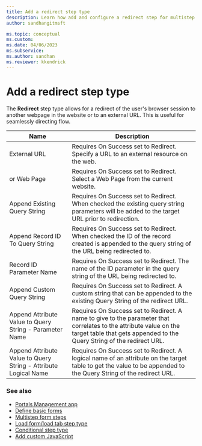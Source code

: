 ```yaml
---
title: Add a redirect step type
description: Learn how add and configure a redirect step for multistep forms in Power Pages.
author: sandhangitmsft

ms.topic: conceptual
ms.custom: 
ms.date: 04/06/2023
ms.subservice: 
ms.author: sandhan
ms.reviewer: kkendrick
---
```


# Add a redirect step type

The **Redirect** step type allows for a redirect of the user's browser session to another webpage in the website or to an external URL. This is useful for seamlessly directing flow.

| Name                                                            | Description                                                                                                                                                                                  |
|-----------------------------------------------------------------|----------------------------------------------------------------------------------------------------------------------------------------------------------------------------------------------|
| External URL                                                    | Requires On Success set to Redirect. Specify a URL to an external resource on the web.                                                                                                       |
| or Web Page                                                     | Requires On Success set to Redirect. Select a Web Page from the current website.                                                                                                             |
| Append Existing Query String                                    | Requires On Success set to Redirect. When checked the existing query string parameters will be added to the target URL prior to redirection.                                                 |
| Append Record ID To Query String                                | Requires On Success set to Redirect. When checked the ID of the record created is appended to the query string of the URL being redirected to.                                               |
| Record ID Parameter Name                           | Requires On Success set to Redirect. The name of the ID parameter in the query string of the URL being redirected to.                                                                        |
| Append Custom Query String                                      | Requires On Success set to Redirect. A custom string that can be appended to the existing Query String of the redirect URL.                                                                  |
| Append Attribute Value to Query String - Parameter Name         | Requires On Success set to Redirect. A name to give to the parameter that correlates to the attribute value on the target table that gets appended to the Query String of the redirect URL. |
| Append Attribute Value to Query String - Attribute Logical Name | Requires On Success set to Redirect. A logical name of an attribute on the target table to get the value to be appended to the Query String of the redirect URL.                            |

### See also

- [Portals Management app](portal-management-app.md)  
- [Define basic forms](basic-forms.md)  
- [Multistep form steps](multistep-form-steps.md)  
- [Load form/load tab step type](load-form-step.md)  
- [Conditional step type](add-conditional-step.md)  
- [Add custom JavaScript](add-custom-javascript.md)  


